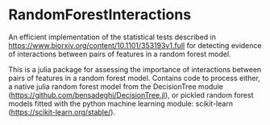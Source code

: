 # RandomForestInteractions
An efficient implementation of the statistical tests described in https://www.biorxiv.org/content/10.1101/353193v1.full for detecting evidence of interactions between pairs of features in a random forest model.

This is a julia package for assessing the importance of interactions between pairs of features in a random forest model. 
Contains code to process either, a native julia random forest model from the DecisionTree module (https://github.com/bensadeghi/DecisionTree.jl), or pickled random forest models fitted with the python machine learning module: scikit-learn (https://scikit-learn.org/stable/).
